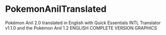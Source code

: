 # PokemonAnilTranslated
Pokémon Anil 2.0 translated in English with Quick Essentials INTL Translator v1.1.0 and the Pokémon Anil 1.2 ENGLISH COMPLETE VERSION GRAPHICS
